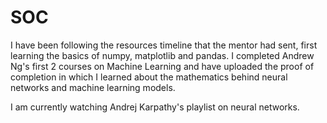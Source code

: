# SOC

I have been following the resources timeline that the mentor had sent, first learning the basics of numpy, matplotlib and pandas.
I completed Andrew Ng's first 2 courses on Machine Learning and have uploaded the proof of completion in which I learned about the mathematics behind neural networks and machine learning models.

I am currently watching Andrej Karpathy's playlist on neural networks.
